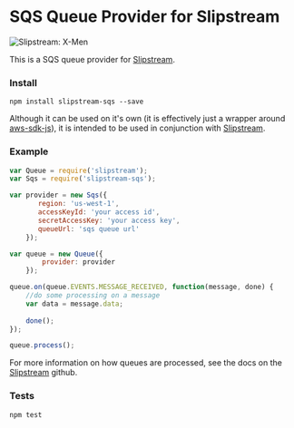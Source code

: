# SQS Queue Provider for Slipstream

![Slipstream: X-Men](https://s3-ap-southeast-2.amazonaws.com/pixy-marketing/github/slipstream.jpg)

This is a SQS queue provider for [Slipstream](https://github.com/crimsonronin/slipstream).

### Install

```
npm install slipstream-sqs --save
```

Although it can be used on it's own (it is effectively just a wrapper around [aws-sdk-js](https://github.com/aws/aws-sdk-js)), it is intended to be used in conjunction with [Slipstream](https://github.com/crimsonronin/slipstream).

### Example

```javascript
var Queue = require('slipstream');
var Sqs = require('slipstream-sqs');

var provider = new Sqs({
       region: 'us-west-1',
       accessKeyId: 'your access id',
       secretAccessKey: 'your access key',
       queueUrl: 'sqs queue url'
    });

var queue = new Queue({
        provider: provider
    });

queue.on(queue.EVENTS.MESSAGE_RECEIVED, function(message, done) {
    //do some processing on a message
    var data = message.data;
    
    done();
});

queue.process();
```

For more information on how queues are processed, see the docs on the [Slipstream](https://github.com/crimsonronin/slipstream) github.

### Tests

```
npm test
```